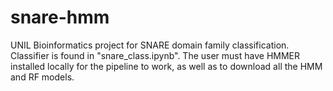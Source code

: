# snare-hmm
UNIL Bioinformatics project for SNARE domain family classification. Classifier is found in "snare_class.ipynb". The user must have HMMER installed locally for the pipeline to work, as well as to download all the HMM and RF models.
